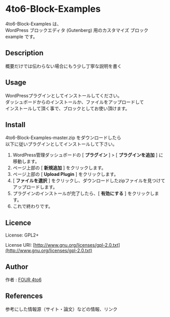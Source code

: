 4to6-Block-Examples
===
4to6-Block-Examples は、  
WordPress ブロックエディタ (Gutenberg) 用のカスタマイズ ブロック example です。

## Description

概要だけでは伝わらない場合にもう少し丁寧な説明を書く

## Usage
WordPressプラグインとしてインストールしてください。  
ダッシュボードからのインストールか、ファイルをアップロードして  
インストールして頂く事で、ブロックとしてお使い頂けます。

## Install
4to6-Block-Examples-master.zip をダウンロードしたら  
以下に従いプラグインとしてインストールして下さい。
1. WordPress管理ダッシュボードの [ **プラグイン** ] > [ **プラグインを追加** ] に移動します。
1. ページ上部の [ **新規追加** ] をクリックします。
1. ページ上部の [ **Upload Plugin** ] をクリックします。
1. [ **ファイルを選択** ] をクリックし、ダウンロードしたzipファイルを見つけてアップロードします。
1. プラグインのインストールが完了したら、[ **有効にする** ] をクリックします。
1. これで終わりです。

## Licence
License: GPL2+

License URI: [http://www.gnu.org/licenses/gpl-2.0.txt](http://www.gnu.org/licenses/gpl-2.0.txt)

## Author

作者 : [FOUR 4to6](https://github.com/four4to6)

## References

参考にした情報源（サイト・論文）などの情報、リンク

